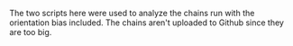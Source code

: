 The two scripts here were used to analyze the chains run with the orientation bias included. The chains aren't uploaded to Github since they are too big.